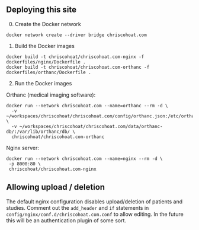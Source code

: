 ## Deploying this site

0) Create the Docker network

```
docker network create --driver bridge chriscohoat.com
```

1) Build the Docker images

```
docker build -t chriscohoat/chriscohoat.com-nginx -f dockerfiles/nginx/Dockerfile .
docker build -t chriscohoat/chriscohoat.com-orthanc -f dockerfiles/orthanc/Dockerfile .
```

2) Run the Docker images

Orthanc (medical imaging software):

```
docker run --network chriscohoat.com --name=orthanc --rm -d \
  -v ~/workspaces/chriscohoat/chriscohoat.com/config/orthanc.json:/etc/orthanc/orthanc.json:ro \
  -v ~/workspaces/chriscohoat/chriscohoat.com/data/orthanc-db/:/var/lib/orthanc/db/ \
  chriscohoat/chriscohoat.com-orthanc
```

Nginx server:

```
docker run --network chriscohoat.com --name=nginx --rm -d \
 -p 8000:80 \
 chriscohoat/chriscohoat.com-nginx
```

## Allowing upload / deletion

The default nginx configuration disables upload/deletion of patients and studies.
Comment out the `add_header` and `if` statements in `config/nginx/conf.d/chriscohoat.com.conf`
to allow editing. In the future this will be an authentication plugin of some sort.